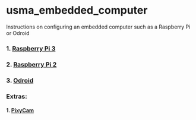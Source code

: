# usma_embedded_computer
Instructions on configuring an embedded computer such as a Raspberry Pi or Odroid

### 1. [Raspberry Pi 3](https://github.com/westpoint-robotics/usma_embedded_computer/blob/master/rpi3.md) 
### 2. [Raspberry Pi 2](https://github.com/westpoint-robotics/usma_embedded_computer/blob/master/rpi2.md)
### 3. [Odroid](https://github.com/westpoint-robotics/usma_embedded_computer/blob/master/odroid.md)

### Extras:
#### 1. [PixyCam](https://github.com/westpoint-robotics/usma_embedded_computer/blob/master/pixy.md)
